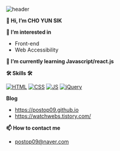![header](https://capsule-render.vercel.app/api?type=Waving&color=auto&height=300&section=header&text=Challenge&fontSize=70)





**👋 Hi, I’m CHO YUN SIK**

**👀 I’m interested in**
- Front-end
- Web Accessibility

**🌱 I’m currently learning Javascript/react.js**

**🛠 Skills 🛠**

[![HTML](https://img.shields.io/badge/HTML-E34F26?style=flat-square&logo=HTML5&logoColor=black)](github.com/Joowon0220/TODO-List)
[![CSS](https://img.shields.io/badge/CSS-1572B6?style=flat-square&logo=CSS3&logoColor=black)](github.com/Joowon0220/TODO-List)
[![JS](https://img.shields.io/badge/JavaScript-F7DF1E?style=flat-square&logo=JavaScript&logoColor=black)](github.com/Joowon0220/TODO-List)
[![jQuery](https://img.shields.io/badge/jQuery-0769AD?style=flat-square&logo=jQuery&logoColor=black)](github.com/Joowon0220/TODO-List)

**Blog**
- https://postop09.github.io
- https://watchwebs.tistory.com/

**📫 How to contact me**
- postop09@naver.com



<!---
postop09/postop09 is a ✨ special ✨ repository because its `README.md` (this file) appears on your GitHub profile.
You can click the Preview link to take a look at your changes.
--->

